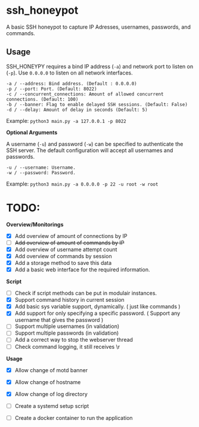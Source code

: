 # ssh_honeypot
A basic SSH honeypot to capture IP Adresses, usernames, passwords, and commands.

## Usage

SSH_HONEYPY requires a bind IP address (`-a`) and network port to listen on (`-p`). Use `0.0.0.0` to listen on all network interfaces. 

```
-a / --address: Bind address. (Default : 0.0.0.0)
-p / --port: Port. (Default: 8022)
-c / --concurrent_connections: Amount of allowed concurrent connections. (Default: 100)
-b / --banner: Flag to enable delayed SSH sessions. (Default: False)
-d / --delay: Amount of delay in seconds (Default: 5)
```

Example: `python3 main.py -a 127.0.0.1 -p 8022`

**Optional Arguments**

A username (`-u`) and password (`-w`) can be specified to authenticate the SSH server. The default configuration will accept all usernames and passwords.

```
-u / --username: Username.
-w / --password: Password.
```

Example: `python3 main.py -a 0.0.0.0 -p 22 -u root -w root`

# TODO:
**Overview/Monitorings**
- [X] Add overview of amount of connections by IP
- [ ] ~~Add overview of amount of commands by IP~~
- [X] Add overview of username attempt count
- [X] Add overview of commands by session
- [X] Add a storage method to save this data
- [X] Add a basic web interface for the required information. 

**Script**
- [ ] Check if script methods can be put in modulair instances. 
- [x] Support command history in current session
- [x] Add basic sys variable support, dynamically. ( just like commands )
- [x] Add support for only specifying a specific password. ( Support any username that gives the password )
- [ ] Support multiple usernames (in validation)
- [ ] Support multiple passwords (in validation)
- [ ] Add a correct way to stop the webserver thread
- [ ] Check command logging, it still receives \r 

**Usage**
- [x] Allow change of motd banner
- [x] Allow change of hostname
- [x] Allow change of log directory 
- [ ] Create a systemd setup script
- [ ] Create a docker container to run the application
  
